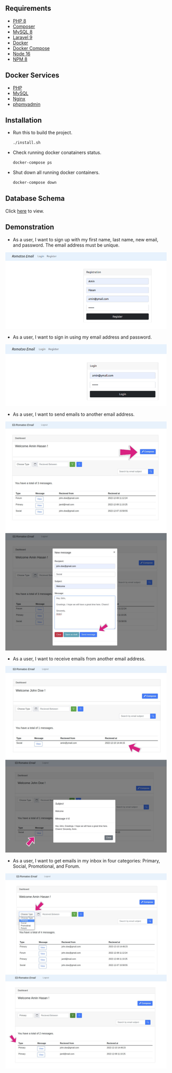 ## Requirements

* [PHP 8](https://www.php.net/)
* [Composer](https://getcomposer.org/)
* [MySQL 8](https://www.mysql.com/)
* [Laravel 9](https://laravel.com/)
* [Docker](https://www.docker.com/)
* [Docker Compose](https://www.digitalocean.com/community/tutorials/how-to-install-and-use-docker-compose-on-ubuntu-20-04)
* [Node 16](https://nodejs.org)
* [NPM 8](https://www.npmjs.com)

## Docker Services

* [PHP](https://hub.docker.com/_/php)
* [MySQL](https://hub.docker.com/_/mysql)
* [Nginx](https://hub.docker.com/_/nginx)
* [phpmyadmin](https://hub.docker.com/_/phpmyadmin)

## Installation

* Run this to build the project.

   ```sh
   ./install.sh
   ```
* Check running docker conatainers status.

   ```sh
   docker-compose ps
   ```
* Shut down all running docker containers.

   ```sh
   docker-compose down
   ```

## Database Schema

Click [here](https://viewer.diagrams.net/?tags=%7B%7D&highlight=0000ff&edit=_blank&layers=1&nav=1&title=Database%20Schema#R7Ztbc6M2FMc%2FjWfaB3u4GAKPvm2baeJNc2k3Tx7ZyLZaQB4hxyaffgWIq4RD0g3eKc5DAgckofM7SOd%2FhvT0iXf8jYDd9hY70O1pinPs6dOepqm6MmR%2FIkuYWEzbSgwbghx%2BU254QK%2BQGxVu3SMHBqUbKcYuRbuycYV9H65oyQYIwYfybWvslkfdgQ0UDA8r4IrWv5FDt4nVMpTc%2FjtEm206sqrwKx5Ib%2BaGYAscfCiY9FlPnxCMaXLkHSfQjZyX%2BiVp96XmavZgBPq0SYP5CD9MJjPL%2F3Z43t%2F1l9d776%2F%2BVdLLC3D3fML7AJKAPzENUzcEB%2BS5wGdnY94CEgqPtY%2BiZhNkkQGxBykJ2S1pgysjacKDQrW4jw65i7XUxduCezNnAo51k%2FWdDXfPwgD4G%2Fbk%2BXimUhpPN8XxMnDF8fTKcMClkPiAwjHe%2B05Q9Dc7KEw1N8UU3kEkDfwCEnY%2Fm7c%2BYr%2BXaIOYjzVl9PT4dXE9n9zPbmfzR4EXY8OmMN5Sjw0%2BVdkhcNHGZ8crxggSZogIIhboI37BQ44TNR8TGKBXsIy7YsOOd5gNGTvAGPeMadTXnuIgeVWjrgNK8L9wgl3M%2Bp36OA6TNXLdiqlR5NSHqRhOYZlSkabdgGYxeEoY381MFZitEQnowgcezNi9ALLaAvKLZhi%2FdhuYIQFmtgpME4C54MKrjtfV2XnpAi%2FoAeQKrNgqzlgpT%2FPrP59m3YZmGyI0q1VoQwHaDgTBARNH4GbG2OZPNzej8U3HwamaJBtSWyVnCOQI9KC3hGRBmW%2F8uveu4wB5L%2F1KdjuU8Gx3%2BTQFnisCWRrrLADNWFLkwYACb3ehV6RnStZRmTb5PHoSkbZzLvQa0bPOTc%2BSZy6fLbENqyJ5JWuQYoh%2B0JT%2Fv8IWkVwUtnUyJTm%2FwrYFZgH0HeZmeSbSZVgydT1sE1aav5bSxxWCL3FlkfP6J8B%2BtznJVHWTJfLHcRLLVkvshHlKEdHoNCKJhm5VQmtinSrOHhY03OWFKor8MN6zuoxKppozWzuwxHrH6Ty9M3K5hlyasmuDquQ6dwFEE%2BuNpwXzBWXjyke7IMVKlkPAmrYuvyRJWVf1lyZWoy76KwnUpi%2FW2fWYJtakOqzH3oJX3eBkmX%2B7Ck0sgXRTodWR46Bk1cN2JZpY9%2BicRHuDkaqKb1OrIi3t%2BCLSGsCS7VytqjRdLHpcVNqHdjFVso21m93rYnnkItM%2BkE6qMnXSLklRcEcfoi4KwiBRBV%2F%2B6Cq6E9X9VlMSXSxzCUigs4EP%2FJTNFtHwHrqAIuzP8ivjNfYp%2F%2BJb1coEmZYYRV9vs9PZPfPoI74Ffhj7HxAqv0QixQodTpINS8Jv0clAUdTU8MwMfWYxh6lleiw2mIbFsztI2NoRh1BsTOYZTa4WafqNOiAbeJKyJqf8FtbMSGKHvpSf5ETR4A4nLxCPxqFWUZRqJV4CvCcryFvlISN0ZFQ60qodJa4QOvpR1QRdrPD81OEYRZ9qFuNRGRiKfe5wtH%2BycByqA1v7YERaykBV7fynEp%2F2wC7%2BDFsN16EoFj45XF8hwY%2F4a7wrVcLVA76TXKhdO41SpL4VpUdEC83Y2XP6ROw4bxSdhO8O4oT%2FCd9aTYP99A6bfR3eVvCb6V79X9fiq0pHTddioaN%2BZQ54vQ7gO98Hdpr%2Fc1Nye%2F4vYvrsOw%3D%3D) to view.
## Demonstration

* As a user, I want to sign up with my first name, last name, new email, and password. The email address must be unique.

 <img src="./images/R1.png">

* As a user, I want to sign in using my email address and password.

 <img src="./images/R2.png">

* As a user, I want to send emails to another email address.

 <img src="./images/R3_a.jpg">

 <img src="./images/R3_b.jpg">

* As a user, I want to receive emails from another email address.

 <img src="./images/R4_a.jpg">

 <img src="./images/R4_b.jpg">

* As a user, I want to get emails in my inbox in four categories: Primary, Social, Promotional, and Forum.
 
 <img src="./images/R5_a.jpg">

 <img src="./images/R5_b.jpg">
